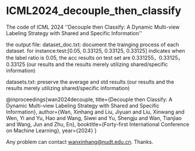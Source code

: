 # ICML2024_decouple_then_classify
The code of ICML 2024 ''Decouple then Classify: A Dynamic Multi-view Labeling Strategy with Shared and Specific Information''

the output file:
dataset_doc.txt: document the trainging process of each dataset. for instance:test:[0.05, 0.33125, 0.33125, 0.33125] indicates when the label ratio is 0.05, the acc results on test set are 0.331255，0.33125，0.33125 (our results and the results merely utilizing shared/specific information)

datasets.txt: preserve the average and std results  (our results and the results merely utilizing shared/specific information)


@inproceedings{wan2024decouple, title={Decouple then Classify: A Dynamic Multi-view Labeling Strategy with Shared and Specific Information}, author={Wan, Xinhang and Liu, Jiyuan and Liu, Xinwang and Wen, Yi and Yu, Hao and Wang, Siwei and Yu, Shengju and Wan, Tianjiao and Wang, Jun and Zhu, En}, booktitle={Forty-first International Conference on Machine Learning}, year={2024} }

Any problem can contact wanxinhang@nudt.edu.cn. Thanks.

